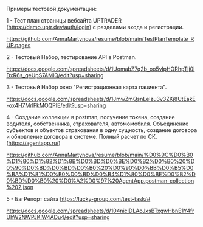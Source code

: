Примеры тестовой документации:

1 - Тест план страницы вебсайта UPTRADER (https://demo.uptr.dev/auth/login) с разделами входа и регистрации.

https://github.com/AnnaMartynova/resume/blob/main/TestPlanTemplate_RUP.pages

2 - Тестовый Набор, тестирование API в Postman.

https://docs.google.com/spreadsheets/d/1UomabZ7q2b_oo5vlpHORhpTlj0iDxR6s_qeUpS7AMlQ/edit?usp=sharing

3 - Тестовый Набор окно "Регистрационная карта пациента".

https://docs.google.com/spreadsheets/d/1JmwZmQsnLelzu3y3ZKj8UtEakE-ox4H7MrlFkMOQPIE/edit?usp=sharing

4 -  Создание коллекции в postman, получение токена, создание водителя, собственника, страхователя, автомомобиля. 
    Объединение субъектов и объектов страхования в одну сущность, создание договора и обновление договора в системе. 
    Полный расчет по СК. (https://agentapp.ru/)
    
https://github.com/AnnaMartynova/resume/blob/main/%D0%9C%D0%B0%D1%80%D1%82%D1%8B%D0%BD%D0%BE%D0%B2%D0%B0%20%D0%90%D0%BD%D0%BD%D0%B0%20%D0%90%D0%BB%D0%B5%D0%BA%D1%81%D0%B0%D0%BD%D0%B4%D1%80%D0%BE%D0%B2%D0%BD%D0%B0%20%D0%A2%D0%97%20AgentApp.postman_collection%202.json
    
5 - БагРепорт сайта https://lucky-group.com/test-task/#

https://docs.google.com/spreadsheets/d/104nicIDLAcJxsBTxgwHbnE1Y4frUhW2NWPJKlW4ADu4/edit?usp=sharing
